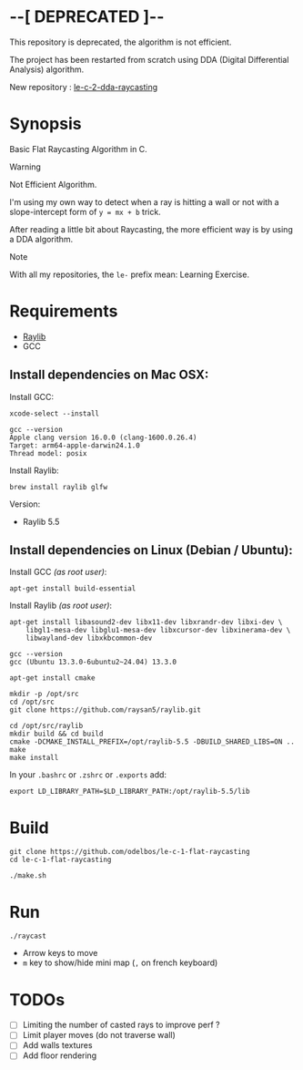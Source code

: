 # --[ DEPRECATED ]--

This repository is deprecated, the algorithm is not efficient.

The project has been restarted from scratch using DDA (Digital Differential Analysis) algorithm.

New repository : [le-c-2-dda-raycasting](https://github.com/odelbos/le-c-2-dda-raycasting)


# Synopsis

Basic Flat Raycasting Algorithm in C.

> [!WARNING]
> Not Efficient Algorithm.

I'm using my own way to detect when a ray is hitting a wall or not with a slope-intercept form of `y = mx + b` trick.

After reading a little bit about Raycasting, the more efficient way is by using a DDA algorithm.

> [!NOTE]
> With all my repositories, the `le-` prefix mean: Learning Exercise.

# Requirements

- [Raylib](https://www.raylib.com/)
- GCC

## Install dependencies on Mac OSX:

Install GCC:

```console
xcode-select --install
```

```console
gcc --version
Apple clang version 16.0.0 (clang-1600.0.26.4)
Target: arm64-apple-darwin24.1.0
Thread model: posix
```

Install Raylib:

```console
brew install raylib glfw
```

Version:

- Raylib 5.5

## Install dependencies on Linux (Debian / Ubuntu):

Install GCC _(as root user)_:

```console
apt-get install build-essential
```

Install Raylib _(as root user)_:

```console
apt-get install libasound2-dev libx11-dev libxrandr-dev libxi-dev \
    libgl1-mesa-dev libglu1-mesa-dev libxcursor-dev libxinerama-dev \
    libwayland-dev libxkbcommon-dev
```

```console
gcc --version
gcc (Ubuntu 13.3.0-6ubuntu2~24.04) 13.3.0
```

```console
apt-get install cmake
```

```console
mkdir -p /opt/src
cd /opt/src
git clone https://github.com/raysan5/raylib.git
```

```console
cd /opt/src/raylib
mkdir build && cd build
cmake -DCMAKE_INSTALL_PREFIX=/opt/raylib-5.5 -DBUILD_SHARED_LIBS=ON ..
make
make install
```

In your `.bashrc` or `.zshrc` or `.exports` add:

```console
export LD_LIBRARY_PATH=$LD_LIBRARY_PATH:/opt/raylib-5.5/lib
```

# Build

```console
git clone https://github.com/odelbos/le-c-1-flat-raycasting
cd le-c-1-flat-raycasting
```

```console
./make.sh
```

# Run

```console
./raycast
```

- Arrow keys to move
- `m` key to show/hide mini map (`,` on french keyboard)

# TODOs

- [ ] Limiting the number of casted rays to improve perf ?
- [ ] Limit player moves (do not traverse wall)
- [ ] Add walls textures
- [ ] Add floor rendering